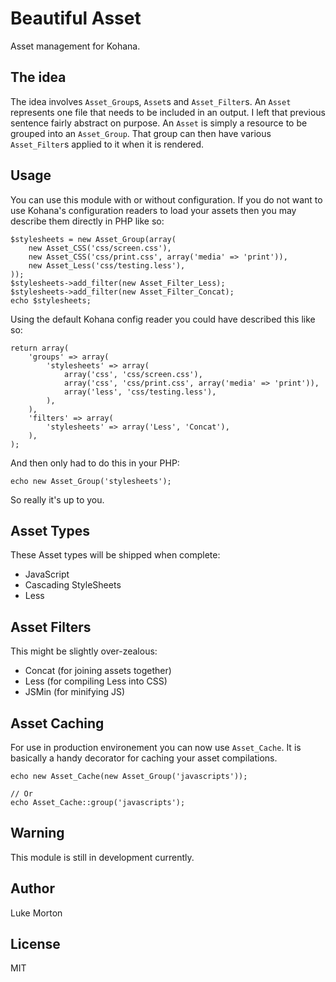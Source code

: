 # Beautiful Asset

Asset management for Kohana.

## The idea

The idea involves `Asset_Group`s, `Asset`s and `Asset_Filter`s. An
`Asset` represents one file that needs to be included in an output. I
left that previous sentence fairly abstract on purpose. An `Asset` is
simply a resource to be grouped into an `Asset_Group`. That group can
then have various `Asset_Filter`s applied to it when it is rendered.

## Usage

You can use this module with or without configuration. If you do not
want to use Kohana's configuration readers to load your assets then
you may describe them directly in PHP like so:

	$stylesheets = new Asset_Group(array(
		new Asset_CSS('css/screen.css'),
		new Asset_CSS('css/print.css', array('media' => 'print')),
		new Asset_Less('css/testing.less'),
	));
	$stylesheets->add_filter(new Asset_Filter_Less);
	$stylesheets->add_filter(new Asset_Filter_Concat);
	echo $stylesheets;
	
Using the default Kohana config reader you could have described this
like so:

	return array(
		'groups' => array(
			'stylesheets' => array(
				array('css', 'css/screen.css'),
				array('css', 'css/print.css', array('media' => 'print')),
				array('less', 'css/testing.less'),
			),
		),
		'filters' => array(
			'stylesheets' => array('Less', 'Concat'),
		),
	);
	
And then only had to do this in your PHP:

	echo new Asset_Group('stylesheets');
	
So really it's up to you.

## Asset Types

These Asset types will be shipped when complete:

 - JavaScript
 - Cascading StyleSheets
 - Less

## Asset Filters

This might be slightly over-zealous:

 - Concat (for joining assets together)
 - Less (for compiling Less into CSS)
 - JSMin (for minifying JS)
 
## Asset Caching

For use in production environement you can now use `Asset_Cache`. It
is basically a handy decorator for caching your asset compilations.

	echo new Asset_Cache(new Asset_Group('javascripts'));
	
	// Or 
	echo Asset_Cache::group('javascripts');
 
## Warning

This module is still in development currently.
 
## Author

Luke Morton

## License

MIT